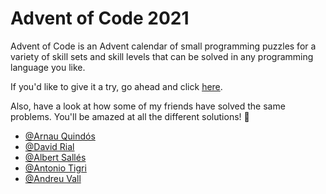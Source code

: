 # Advent of Code 2021
Advent of Code is an Advent calendar of small programming puzzles for a variety of skill sets and skill levels that can be solved in any programming language you like.

If you'd like to give it a try, go ahead and click [here](https://adventofcode.com).

Also, have a look at how some of my friends have solved the same problems. You'll be amazed at all the different solutions! :star_struck:
- [@Arnau Quindós](https://github.com/nauQs/AoC21)
- [@David Rial](https://github.com/DavidRialFigols/adventOfCode2021)
- [@Albert Sallés](https://github.com/albertsalles4/advent-of-code-2021)
- [@Antonio Tigri](https://github.com/BlessedLongsword/Advent-of-Code-2021)
- [@Andreu Vall](https://github.com/andreu-vall/advent-of-code-2021)
